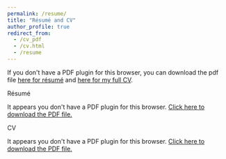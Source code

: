 ```yaml
---
permalink: /resume/
title: "Résumé and CV"
author_profile: true
redirect_from: 
  - /cv_pdf
  - /cv.html
  - /resume
---
```

If you don't have a PDF plugin for this browser, you can download the pdf file [here for résumé](https://www.adtma.pw/assets/pdfs/AdiatmaResume.pdf) and  [here for my full CV](https://www.adtma.pw/assets/pdfs/AdiatmaFullCV.pdf).

Résumé

<object data="https://www.adtma.pw/assets/pdfs/AdiatmaResume.pdf" type="application/pdf" width="100%" style="height:65vh;">
  <p>It appears you don't have a PDF plugin for this browser.
  <a href="https://www.adtma.pw/assets/pdfs/AdiatmaResume.pdf">Click here to download the PDF file.</a></p>
</object>

CV

<object data="https://www.adtma.pw/assets/pdfs/AdiatmaFullCV.pdf" type="application/pdf" width="100%" style="height:65vh;">
  <p>It appears you don't have a PDF plugin for this browser.
  <a href="https://www.adtma.pw/assets/pdfs/AdiatmaFullCV.pdf">Click here to download the PDF file.</a></p>
</object>